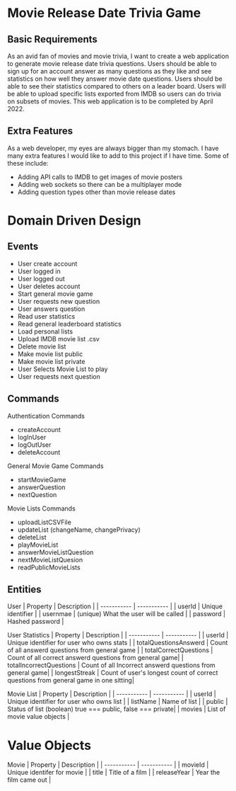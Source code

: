 # Movie Release Date Trivia Game

## Basic Requirements 
As an avid fan of movies and movie trivia, I want to create a web application to generate movie release date trivia questions. Users should be able to sign up for an account answer as many questions as they like and see statistics on how well they answer movie date questions. Users should be able to see their statistics compared to others on a leader board. Users will be able to upload specific lists exported from IMDB so users can do trivia on subsets of movies. This web application is to be completed by April 2022.

## Extra Features
As a web developer, my eyes are always bigger than my stomach. I have many extra features I would like to add to this project if I have time. Some of these include:
- Adding API calls to IMDB to get images of movie posters
- Adding web sockets so there can be a multiplayer mode 
- Adding question types other than movie release dates

# Domain Driven Design 
## Events
* User create account
* User logged in 
* User logged out 
* User deletes account
* Start general movie game
* User requests new question
* User answers question
* Read user statistics
* Read general leaderboard statistics 
* Load personal lists
* Upload IMDB movie list .csv
* Delete movie list
* Make movie list public
* Make movie list private
* User Selects Movie List to play
* User requests next question

## Commands
Authentication Commands
* createAccount
* logInUser
* logOutUser
* deleteAccount

General Movie Game Commands
* startMovieGame
* answerQuestion
* nextQuestion

Movie Lists Commands
* uploadListCSVFile
* updateList (changeName, changePrivacy)
* deleteList
* playMovieList
* answerMovieListQuestion
* nextMovieListQuesion
* readPublicMovieLists

## Entities

User
|   Property  | Description |
| ----------- | ----------- |
| userId      | Unique identifier |
| usernmae    | (unique) What the user will be called |
| password    | Hashed password |

User Statistics
|   Property  | Description |
| ----------- | ----------- |
| userId      | Unique identifier for user who owns stats |
| totalQuestionsAnswerd    | Count of all answerd questions from general game |
| totalCorrectQuestions    |  Count of all correct answerd questions from general game|
| totalIncorrectQuestions    | Count of all Incorrect answerd questions from general game|
| longestStreak   |  Count of user's longest count of correct questions from general game in one sitting|

Movie List
|   Property  | Description |
| ----------- | ----------- |
| userId      | Unique identifier for user who owns list |
| listName    | Name of list |
| public      | Status of list (boolean) true === public, false === private|
| movies      | List of movie value objects |

# Value Objects
Movie
|   Property  | Description |
| ----------- | ----------- |
| movieId | Unique identifer for movie | 
| title | Title of a film |
| releaseYear | Year the film came out |

